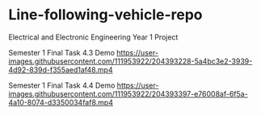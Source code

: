 # Line-following-vehicle-repo
Electrical and Electronic Engineering Year 1 Project

Semester 1 Final Task 4.3 Demo
https://user-images.githubusercontent.com/111953922/204393228-5a4bc3e2-3939-4d92-839d-f355aed1af48.mp4



Semester 1 Final Task 4.4 Demo
https://user-images.githubusercontent.com/111953922/204393397-e76008af-6f5a-4a10-8074-d3350034faf8.mp4


